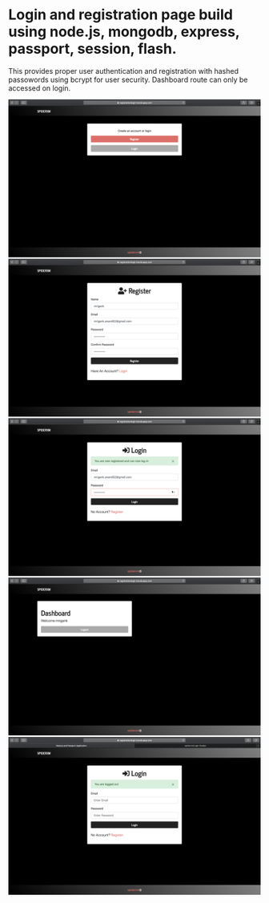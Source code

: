 # Login and registration page build using node.js, mongodb, express, passport, session, flash.
This provides proper user authentication and registration with hashed passowords using bcrypt for user security.
Dashboard route can only be accessed on login.

 ![Mainpage](mainpage.png)
 ![Mainpage](registration.png)
 ![Mainpage](login.png)
 ![Mainpage](dashboard.png)
 ![Mainpage](logout.png)
